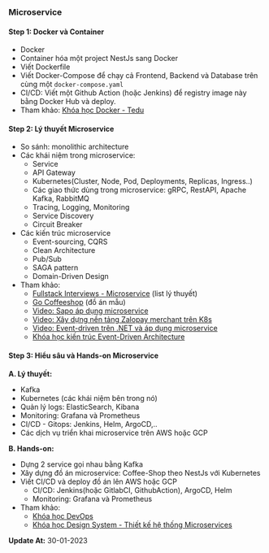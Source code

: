 ### Microservice

#### Step 1: Docker và Container
- Docker
- Container hóa một project NestJs sang Docker
- Viết Dockerfile
- Viết Docker-Compose để chạy cả Frontend, Backend và Database trên cùng một `docker-compose.yaml`
- CI/CD: Viết một Github Action (hoặc Jenkins) để registry image này bằng Docker Hub và deploy.
- Tham khảo: [Khóa học Docker - Tedu](https://tedu.com.vn/khoa-hoc/lam-chu-docker-de-chinh-phuc-devops-42.html)

#### Step 2: Lý thuyết Microservice
- So sánh: monolithic architecture
- Các khái niệm trong microservice:
  + Service
  + API Gateway
  + Kubernetes(Cluster, Node, Pod, Deployments, Replicas, Ingress..)
  + Các giao thức dùng trong microservice: gRPC, RestAPI, Apache Kafka, RabbitMQ
  + Tracing, Logging, Monitoring
  + Service Discovery
  + Circuit Breaker
- Các kiến trúc microservice
  + Event-sourcing, CQRS
  + Clean Architecture
  + Pub/Sub
  + SAGA pattern
  + Domain-Driven Design
- Tham khảo: 
  + [Fullstack Interviews - Microservice](https://github.com/Nghiait123456/fullstack-interviews/tree/main/backend/microservice) (list lý thuyết)
  + [Go Coffeeshop](https://github.com/thangchung/go-coffeeshop) (đồ án mẫu)
  + [Video: Sapo áp dụng microservice](https://www.youtube.com/watch?v=UXHzxX4png0&t)
  + [Video: Xây dựng nền tảng Zalopay merchant trên K8s](https://www.youtube.com/watch?v=2S-_-UKbqqM)
  + [Video: Event-driven trên .NET và áp dụng microservice](https://www.youtube.com/watch?v=sJyCSDwhzWI)
  + [Khóa học kiến trúc Event-Driven Architecture](https://udemy.com/course/event-driven-architecture-the-complete-guide)

#### Step 3: Hiểu sâu và Hands-on Microservice
**A. Lý thuyết:**
- Kafka
- Kubernetes (các khái niệm bên trong nó)
- Quản lý logs: ElasticSearch, Kibana
- Monitoring: Grafana và Prometheus
- CI/CD - Gitops: Jenkins, Helm, ArgoCD,..
- Các dịch vụ triển khai microservice trên AWS hoặc GCP

**B. Hands-on:**
- Dựng 2 service gọi nhau bằng Kafka
- Xây dựng đồ án microservice: Coffee-Shop theo NestJs với Kubernetes
- Viết CI/CD và deploy đồ án lên AWS hoặc GCP
  + CI/CD: Jenkins(hoặc GitlabCI, GithubAction), ArgoCD, Helm
  + Monitoring: Grafana và Prometheus
- Tham khảo: 
  + [Khóa học DevOps](https://200lab.io/khoa-hoc-devops/)
  + [Khóa học Design System - Thiết kế hệ thống Microservices](https://200lab.io/khoa-hoc-design-system-thiet-ke-he-thong-microservices/)


**Update At:** 30-01-2023